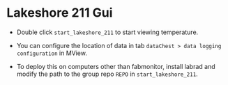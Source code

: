 # Lakeshore 211 Gui

* Double click `start_lakeshore_211` to start viewing temperature.

* You can configure the location of data in tab `dataChest > data logging configuration` in MView.

* To deploy this on computers other than fabmonitor, install labrad and modify the path to the group repo `REPO` in `start_lakeshore_211`.
